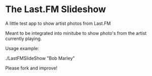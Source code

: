 The Last.FM Slideshow 
==================

A little test app to show artist photos from Last.FM

Meant to be integrated into minitube to show photo's from the artist currently playing.

Usage example:

./LastFMSlideShow "Bob Marley"

Please fork and improve!

